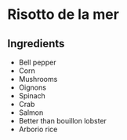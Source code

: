 # Risotto de la mer

## Ingredients
- Bell pepper
- Corn
- Mushrooms
- Oignons
- Spinach
- Crab
- Salmon
- Better than bouillon lobster
- Arborio rice
